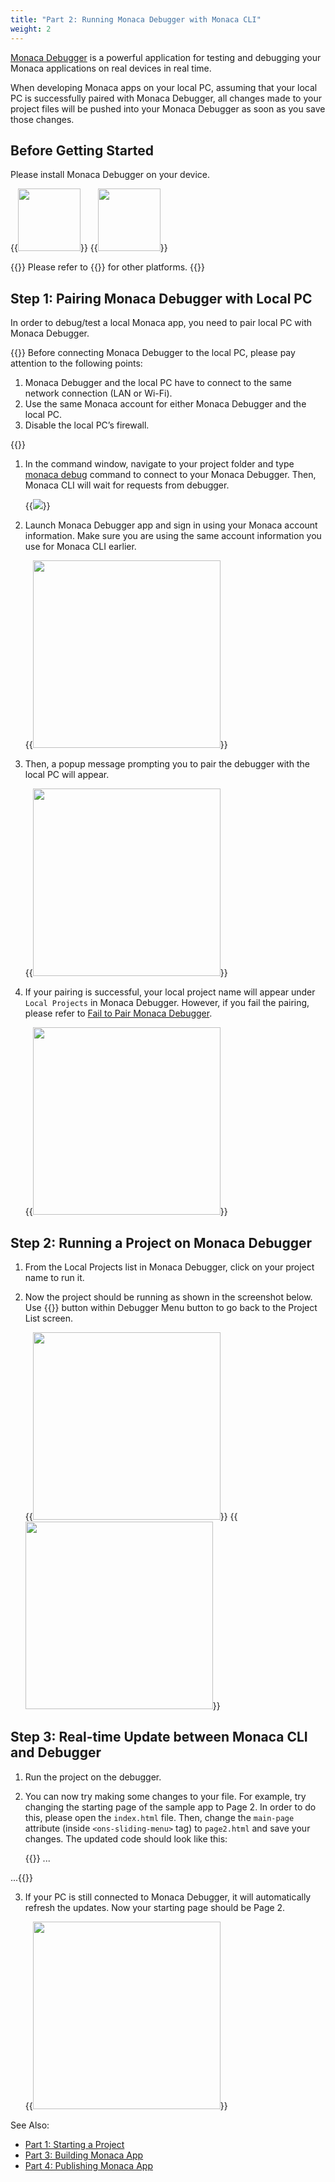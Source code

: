 ```yaml
---
title: "Part 2: Running Monaca Debugger with Monaca CLI"
weight: 2
---
```


[Monaca Debugger](/en/products_guide/debugger) is a powerful
application for testing and debugging your Monaca applications on real
devices in real time.

When developing Monaca apps on your local PC, assuming that your local
PC is successfully paired with Monaca Debugger, all changes made to your
project files will be pushed into your Monaca Debugger as soon as you
save those changes.

## Before Getting Started

Please install Monaca Debugger on your device.

{{<img src="/images/monaca_cli/tutorial/testing_debugging/App_Store.jpg" width="100" link="https://itunes.apple.com/us/app/monaca/id550941371?mt=8">}}
{{<img src="/images/monaca_cli/tutorial/testing_debugging/Google_play.png" width="100" link="https://play.google.com/store/apps/details?id=mobi.monaca.debugger&hl=en">}}

{{<note>}}
    Please refer to {{<link href="/en/products_guide/debugger/installation/" title="Monaca Debugger Installation">}} for other platforms.
{{</note>}}

## Step 1: Pairing Monaca Debugger with Local PC

In order to debug/test a local Monaca app, you need to pair local PC
with Monaca Debugger.

{{<note>}}
    Before connecting Monaca Debugger to the local PC, please pay attention
to the following points:
    <ol>
        <li>Monaca Debugger and the local PC have to connect to the same network connection (LAN or Wi-Fi).</li>
        <li>Use the same Monaca account for either Monaca Debugger and the local PC.</li>
        <li>Disable the local PC’s firewall.</li>
    </ol>
{{</note>}}

1. In the command window, navigate to your project folder and type [monaca debug](/en/products_guide/monaca_cli/cli_commands/#monaca-debug) command to connect to your Monaca Debugger. Then, Monaca CLI will wait for requests from debugger.

    {{<img src="/images/monaca_cli/tutorial/testing_debugging/3.png">}}

2.  Launch Monaca Debugger app and sign in using your Monaca account
    information. Make sure you are using the same account information
    you use for Monaca CLI earlier.

    {{<img src="/images/monaca_cli/tutorial/testing_debugging/1.png" width="300">}}

3.  Then, a popup message prompting you to pair the debugger with the
    local PC will appear.

    {{<img src="/images/monaca_cli/tutorial/testing_debugging/2.png" width="300">}}

4.  If your pairing is successful, your local project name will appear
    under `Local Projects` in Monaca Debugger. However, if you fail the
    pairing, please refer to [Fail to Pair Monaca Debugger](/en/products_guide/debugger/troubleshooting/#fail-to-pair-monaca-debugger).

    {{<img src="/images/monaca_cli/tutorial/testing_debugging/4.png" width="300">}}

## Step 2: Running a Project on Monaca Debugger

1.  From the Local Projects list in Monaca Debugger, click on your
    project name to run it.
2.  Now the project should be running as shown in the screenshot below.
    Use {{<guilabel name="Back">}} button within Debugger Menu button to go back to the
    Project List screen.

    {{<img src="/images/monaca_cli/tutorial/testing_debugging/5.png" width="300">}}
    {{<img src="/images/monaca_cli/tutorial/testing_debugging/6.png" width="300">}}

## Step 3: Real-time Update between Monaca CLI and Debugger

1.  Run the project on the debugger.
2.  You can now try making some changes to your file. For example, try
    changing the starting page of the sample app to Page 2. In order to
    do this, please open the `index.html` file. Then, change the
    `main-page` attribute (inside `<ons-sliding-menu>` tag) to
    `page2.html` and save your changes. The updated code should look
    like this:

    {{<highlight bash>}}
...
<ons-sliding-menu
    var="app.slidingMenu"
    menu-page="menu.html"
    main-page="page2.html"
    side="left" type="overlay"
    max-slide-distance="200px">
</ons-sliding-menu>
...{{</highlight>}}

3.  If your PC is still connected to Monaca Debugger, it will
    automatically refresh the updates. Now your starting page should be
    Page 2.

    {{<img src="/images/monaca_cli/tutorial/testing_debugging/7.png" width="300">}}

See Also:

- [Part 1: Starting a Project](../starting_project)
- [Part 3: Building Monaca App](../building_app)
- [Part 4: Publishing Monaca App](../publishing_app)
